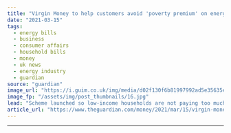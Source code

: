 ```yaml
---
title: "Virgin Money to help customers avoid 'poverty premium' on energy bills"
date: "2021-03-15"
tags: 
  - energy bills
  - business
  - consumer affairs
  - household bills
  - money
  - uk news
  - energy industry
  - guardian
source: "guardian"
image_url: "https://i.guim.co.uk/img/media/d02f130f6b81997992ad5e35635ec32fcab4b3c3/13_14_4714_2828/master/4714.jpg?width=460&quality=85&auto=format&fit=max&s=a9a1e58a4bda2c149dedad9ae99f24d6"
image_fp: "/assets/img/post_thumbnails/16.jpg"
lead: "Scheme launched so low-income households are not paying too much for utilitiesA scheme to help low-income households avoid paying too much for their energy bills is being launched by Virgin Money, which has said it wants to ensure none of its custome..."
article_url: "https://www.theguardian.com/money/2021/mar/15/virgin-money-to-help-customers-avoid-poverty-premium-on-energy-bills"
---
```


---
